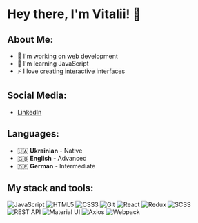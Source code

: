 # Hey there, I'm Vitalii! 👋

## About Me:
- 🔭 I'm working on web development
- 🌱 I'm learning JavaScript
- ⚡ I love creating interactive interfaces

## Social Media:
- [LinkedIn](https://linkedin.com/in/vitalii-khrypko-0883b3218/)

## Languages:
- 🇺🇦 **Ukrainian** - Native
- 🇬🇧 **English** - Advanced
- 🇩🇪 **German** - Intermediate

## My stack and tools:
![JavaScript](https://img.shields.io/badge/JavaScript-F7DF1E?style=flat&logo=javascript&logoColor=black)
![HTML5](https://img.shields.io/badge/HTML5-E34F26?style=flat&logo=html5&logoColor=white)
![CSS3](https://img.shields.io/badge/CSS3-1572B6?style=flat&logo=css3&logoColor=white)
![Git](https://img.shields.io/badge/Git-F05032?style=flat&logo=git&logoColor=white)
![React](https://img.shields.io/badge/React-61DAFB?style=flat&logo=react&logoColor=black)
![Redux](https://img.shields.io/badge/Redux-764ABC?style=flat&logo=redux&logoColor=white)
![SCSS](https://img.shields.io/badge/SCSS-CC6699?style=flat&logo=sass&logoColor=white)
![REST API](https://img.shields.io/badge/REST%20API-00A1D6?style=flat&logo=swagger&logoColor=white)
![Material UI](https://img.shields.io/badge/Material%20UI-0081CB?style=flat&logo=mui&logoColor=white)
![Axios](https://img.shields.io/badge/Axios-5A29E5?style=flat&logo=axios&logoColor=white)
![Webpack](https://img.shields.io/badge/Webpack-8DD6F9?style=flat&logo=webpack&logoColor=black)
